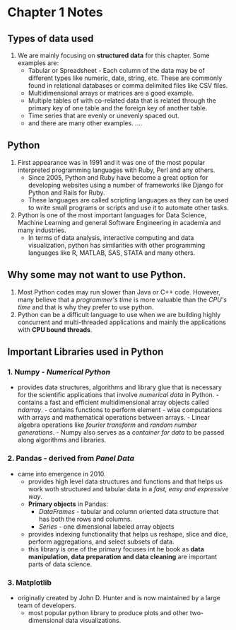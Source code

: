 # Chapter 1 Notes

## Types of data used
1. We are mainly focusing on **structured data** for this chapter. Some examples are:
    - Tabular or Spreadsheet - Each column of the data may be of different types like
      numeric, date, string, etc. These are commonly found in relational databases or comma
      delimited files like CSV files.
    - Multidimensional arrays or matrices are a good example.
    - Multiple tables of with co-related data that is related through the primary key of one 
      table and the foreign key of another table.
    - Time series that are evenly or unevenly spaced out.
    - and there are many other examples.
    ....
 
## Python
1. First appearance was in 1991 and it was one of the most popular interpreted programming languages with Ruby, Perl and any others.
    - Since 2005, Python and Ruby have become a great option for developing websites using a number of 
      frameworks like Django for Python and Rails for Ruby.
    - These languages are called scripting languages as they can be used to write small programs or      scripts and use it to automate other tasks. 
2. Python is one of the most important languages for Data Science, Machine Learning and general Software Engineering in academia and many industries.
    - In terms of data analysis, interactive computing and data visualization, python has similarities with other programming languages like R, MATLAB, SAS, STATA and many others. 

## Why some may not want to use Python.
1. Most Python codes may run slower than Java or C++ code. However, many believe that a *programmer's time* is more valuable than the *CPU's time* and that is why they prefer to use python.
2. Python can be a difficult language to use when we are building highly concurrent and multi-threaded applications and mainly the applications with **CPU bound threads**.

 ## Important Libraries used in Python 
 ### 1. **Numpy** - *Numerical Python*
 - provides data structures, algorithms and library glue that is necessary for the scientific applications that involve *numerical data* in Python.
         - contains a fast and efficient multidimensional array objects called *ndarray*.
         - contains functions to perform element - wise computations with arrays and mathematical operations between arrays.
         - Linear algebra operations like *fourier transform* and *random number generations*.
         - Numpy also serves as a *container for data* to be passed along algorithms and libraries.
### 2. **Pandas** - derived from *Panel Data*
- came into emergence in 2010.
    - provides high level data structures and functions and that helps us work woth structured and tabular data in a *fast, easy and expressive way*.
    - **Primary objects** in Pandas:
        - *DataFrames* - tabular and column oriented data structure that has both the rows and columns.
        - *Series* - one dimensional labeled array objects
    - provides indexing functionality that helps us reshape, slice and dice, perform aggregations, and select subsets of data.
    - this library is one of the primary focuses int he book as **data manipulation, data preparation and data cleaning** are important parts of data science.
### 3. **Matplotlib** 
- originally created by John D. Hunter and is now maintained by a large team of developers.
    - most popular python library to produce plots and other two-dimensional data visualizations.
